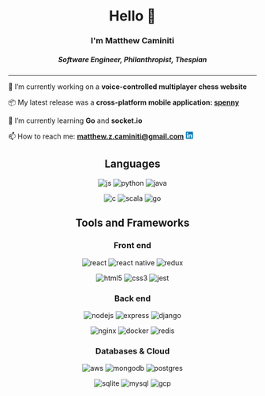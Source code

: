 
<h1  align="center">Hello 👋</h1>

<h3  align="center">I'm Matthew Caminiti</h2>
<h5  align="center">Software Engineer, Philanthropist, Thespian</h1>

___

🔭 I’m currently working on a **voice-controlled multiplayer chess website**

📦 My latest release was a **cross-platform mobile application: [spenny](https://apps.apple.com/ca/app/spenny/id1599181818)** 

🌱 I’m currently learning **Go** and **socket\.io**

📫 How to reach me: **matthew.z.caminiti@gmail.com** <a  href="https://www.linkedin.com/in/matthew-caminiti/"  target="blank"> <img  src="https://github.com/devicons/devicon/raw/master/icons/linkedin/linkedin-original.svg"  alt="linkedin"  height="15"  width="15" /> </a>


<h2  align="center"> Languages </h2>

<p  align="center">
<!-- <img  src="https://github.com/devicons/devicon/raw/master/icons/javascript/javascript-original.svg"  alt="js"  width="40"  height="40"/> -->
<img src="https://img.shields.io/badge/JavaScript-323330?style=for-the-badge&logo=javascript&logoColor=F7DF1E" alt="js" height="35"/>
<!-- <img  src="https://github.com/devicons/devicon/raw/master/icons/python/python-original.svg"  alt="python"  width="40"  height="40"/> -->
<img src="https://img.shields.io/badge/Python-FFD43B?style=for-the-badge&logo=python&logoColor=bue" alt="python" height="35"/>
<!-- <img  src="https://github.com/devicons/devicon/raw/master/icons/java/java-original.svg"  alt="java"  width="40"  height="40"/> -->
<img src="https://img.shields.io/badge/Java-ED8B00?style=for-the-badge&logo=java&logoColor=white" alt="java" height="35"/>
</p>
<p align="center">
<!-- <img  src="https://github.com/devicons/devicon/raw/master/icons/c/c-original.svg"  alt="c"  width="40"  height="40"/> -->
<img src="https://img.shields.io/badge/C-00599C?style=for-the-badge&logo=c&logoColor=white" alt="c" height="27"/>
<!-- <img  src="https://github.com/devicons/devicon/raw/master/icons/cplusplus/cplusplus-original.svg"  alt="c++"  width="40"  height="40"/> -->
<!-- <img src="https://img.shields.io/badge/C%2B%2B-00599C?style=for-the-badge&logo=c%2B%2B&logoColor=white" alt="c++" height="25"/> -->
<!-- <img  src="https://github.com/devicons/devicon/raw/master/icons/bash/bash-original.svg"  alt="bash"  width="40"  height="40"/> -->
<!-- <img src="https://img.shields.io/badge/Shell_Script-121011?style=for-the-badge&logo=gnu-bash&logoColor=white" alt="bash" height="25"/> -->
<!-- <img  src="https://github.com/devicons/devicon/raw/master/icons/scala/scala-original.svg"  alt="scala"  width="40"  height="40"> -->
<img src="https://img.shields.io/badge/Scala-DC322F?style=for-the-badge&logo=scala&logoColor=white" alt="scala" height="27"/>
<!-- <img  src="https://github.com/devicons/devicon/raw/master/icons/csharp/csharp-original.svg"  alt="c#"  width="40"  height="40"> -->
<!-- <img src="https://img.shields.io/badge/C%23-239120?style=for-the-badge&logo=c-sharp&logoColor=white" alt="c#" height="25"/> -->
<!-- <img  src="https://github.com/devicons/devicon/raw/master/icons/go/go-original.svg"  alt="go"  width="40"  height="40"/> -->
<img src="https://img.shields.io/badge/Go-00ADD8?style=for-the-badge&logo=go&logoColor=white" alt="go" height="27"/>
</p>

<h2  align="center"> Tools and Frameworks </h2>
<h3  align="center">Front end</h3>
<p  align="center">
<img src="https://img.shields.io/badge/React-20232A?style=for-the-badge&logo=react&logoColor=61DAFB" alt="react" height="35"/>
<!-- <img  src="https://github.com/devicons/devicon/raw/master/icons/react/react-original.svg"  alt="react"  width="40"  height="40"/> -->
<img src="https://img.shields.io/badge/React_Native-20232A?style=for-the-badge&logo=react&logoColor=61DAFB" alt="react native" height="35"/>
<img src="https://img.shields.io/badge/Redux-593D88?style=for-the-badge&logo=redux&logoColor=white" alt="redux" height="35"/>
<!-- <img  src="https://github.com/devicons/devicon/raw/master/icons/redux/redux-original.svg"  alt="redux"  width="40"  height="40"/> -->
</p>
<p align="center">
<img src="https://img.shields.io/badge/HTML5-E34F26?style=for-the-badge&logo=html5&logoColor=white" alt="html5" height="27"/>
<!-- <img  src="https://github.com/devicons/devicon/raw/master/icons/html5/html5-original.svg"  alt="html5"  width="40"  height="40"/> -->
<img src="https://img.shields.io/badge/CSS3-1572B6?style=for-the-badge&logo=css3&logoColor=white" alt="css3" height="27"/>
<!-- <img  src="https://github.com/devicons/devicon/raw/master/icons/css3/css3-original.svg"  alt="css3"  width="40"  height="40"/> -->
<img src="https://img.shields.io/badge/Jest-C21325?style=for-the-badge&logo=jest&logoColor=white" alt="jest" height="27"/>
<!-- <img  src="https://github.com/devicons/devicon/raw/master/icons/jest/jest-plain.svg"  alt="jest"  width="40"  height="40"/> -->
</p>

<h3  align="center">Back end</h3>
<p  align="center">
<!-- <img  src="https://github.com/devicons/devicon/raw/master/icons/nodejs/nodejs-original.svg"  alt="nodejs"  width="40"  height="40"/> -->
<img  src="https://img.shields.io/badge/Node.js-339933?style=for-the-badge&logo=nodedotjs&logoColor=white" alt="nodejs" height="35"/>
<!-- <img  src="https://github.com/devicons/devicon/raw/master/icons/express/express-original.svg"  alt="express"  width="40"  height="40"/> -->
<img  src="https://img.shields.io/badge/Express.js-000000?style=for-the-badge&logo=express&logoColor=white" alt="express" height="35"/>
<!-- <img  src="https://github.com/devicons/devicon/raw/master/icons/django/django-original.svg"  alt="django"  width="40"  height="40"/> -->
<img  src="https://img.shields.io/badge/Django-092E20?style=for-the-badge&logo=django&logoColor=green" alt="django" height="35"/>
</p>
<p align="center">
<!-- <img  src="https://github.com/devicons/devicon/raw/master/icons/nginx/nginx-original.svg"  alt="nginx"  width="40"  height="40"/> -->
<img  src="https://img.shields.io/badge/Nginx-009639?style=for-the-badge&logo=nginx&logoColor=white" alt="nginx" height="27"/>
<!-- <img  src="https://github.com/devicons/devicon/raw/master/icons/docker/docker-original.svg"  alt="docker"  width="40"  height="40"/> -->
<img  src="https://img.shields.io/badge/Docker-2CA5E0?style=for-the-badge&logo=docker&logoColor=white" alt="docker" height="27"/>
<!-- <img  src="https://github.com/devicons/devicon/raw/master/icons/redis/redis-original.svg"  alt="redis"  width="40"  height="40"/> -->
<img  src="https://img.shields.io/badge/redis-%23DD0031.svg?&style=for-the-badge&logo=redis&logoColor=white" alt="redis" height="27"/>
<!-- <img  src="https://github.com/devicons/devicon/raw/master/icons/apachekafka/apachekafka-original.svg"  alt="kafka"  width="40"  height="40"/> -->
<!-- <img  src="https://img.shields.io/badge/Apache_Kafka-231F20?style=for-the-badge&logo=apache-kafka&logoColor=white" alt="kafka" height="27"/> -->
<!-- <img  src="https://github.com/devicons/devicon/raw/master/icons/flask/flask-original.svg"  alt="flask"  width="40"  height="40"/> -->
<!-- <img  src="https://img.shields.io/badge/Flask-000000?style=for-the-badge&logo=flask&logoColor=white" alt="flask" height="27"/> -->
</p>

<h3  align="center">Databases & Cloud</h3>
<p  align="center">
<img  src="https://img.shields.io/badge/Amazon_AWS-FF9900?style=for-the-badge&logo=amazonaws&logoColor=white" alt="aws" height="35"/>
<!-- <img  src="https://github.com/devicons/devicon/raw/master/icons/mongodb/mongodb-original.svg"  alt="mongodb"  width="40"  height="40"/> -->
<img  src="https://img.shields.io/badge/MongoDB-4EA94B?style=for-the-badge&logo=mongodb&logoColor=white" alt="mongodb"  height="35"/>
<!-- <img  src="https://github.com/devicons/devicon/raw/master/icons/postgresql/postgresql-original.svg"  alt="postgres"  width="40"  height="40"/> -->
<img  src="https://img.shields.io/badge/PostgreSQL-316192?style=for-the-badge&logo=postgresql&logoColor=white" alt="postgres"  height="35"/>
</p>
<p align="center">
<!-- <img  src="https://github.com/devicons/devicon/raw/master/icons/sqlalchemy/sqlalchemy-original.svg"  alt="sqlalchemy"  width="40"  height="40"/> -->
<img  src="https://img.shields.io/badge/SQLite-07405E?style=for-the-badge&logo=sqlite&logoColor=white" alt="sqlite" height="27"/>
<!-- <img  src="https://github.com/devicons/devicon/raw/master/icons/mysql/mysql-original.svg"  alt="mysql"  width="40"  height="40"/> -->
<img  src="https://img.shields.io/badge/MySQL-005C84?style=for-the-badge&logo=mysql&logoColor=white" alt="mysql"  height="27"/>
<!-- <img  src="https://github.com/devicons/devicon/raw/master/icons/amazonwebservices/amazonwebservices-original.svg"  alt="aws"  width="40" height="40"/> -->
<img src="https://img.shields.io/badge/Google_Cloud-4285F4?style=for-the-badge&logo=google-cloud&logoColor=white" alt="gcp" height="27"/>
</p>

